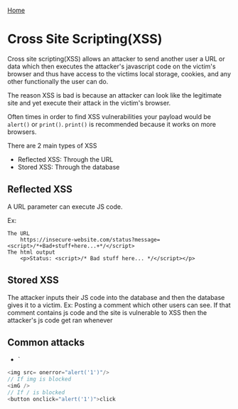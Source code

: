 <!--
 * This file is part of RS Cheat Sheets.
 *
 * RS Cheat Sheets is free software: you can redistribute it and/or modify
 * it under the terms of the GNU General Public License as published by
 * the Free Software Foundation, either version 3 of the License, or
 * (at your option) any later version.
 *
 * RS Cheat Sheets is distributed in the hope that it will be useful,
 * but WITHOUT ANY WARRANTY; without even the implied warranty of
 * MERCHANTABILITY or FITNESS FOR A PARTICULAR PURPOSE.  See the
 * GNU General Public License for more details.
 *
 * You should have received a copy of the GNU General Public License
 * along with RS Cheat Sheets. If not, see <https://www.gnu.org/licenses/>.
 */
-->

[Home](../README.md)

# Cross Site Scripting(XSS)

Cross site scripting(XSS) allows an attacker to send another user a URL or data which then executes the attacker's javascript code on the victim's browser and thus have access to the victims local storage, cookies, and any other functionally the user can do.

The reason XSS is bad is because an attacker can look like the legitimate site and yet execute their attack in the victim's browser.

Often times in order to find XSS vulnerabilities your payload would be `alert()` or `print()`. `print()` is recommended because it works on more browsers.

There are 2 main types of XSS
- Reflected XSS: Through the URL
- Stored XSS: Through the database

## Reflected XSS
A URL parameter can execute JS code.

Ex:
```
The URL
	https://insecure-website.com/status?message=<script>/*+Bad+stuff+here...+*/</script>
The html output
	<p>Status: <script>/* Bad stuff here... */</script></p>
```

## Stored XSS
The attacker inputs their JS code into the database and then the database gives it to a victim. Ex: Posting a comment which other users can see. If that comment contains js code and the site is vulnerable to XSS then the attacker's js code get ran whenever 

## Common attacks
- `





```javascript
<img src= onerror="alert('1')"/>
// If img is blocked
<imG />
// If / is blocked
<button onclick="alert('1')">click
```